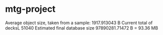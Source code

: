 # mtg-project

Average object size, taken from a sample:
1917.913043 B
Current total of decksL
51040
Estimated final database size
97890281.71472 B = 93.36 MB


